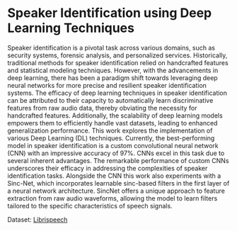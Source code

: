 
# Speaker Identification using Deep Learning Techniques
Speaker identification is a pivotal task across various domains, such as security
systems, forensic analysis, and personalized services. Historically, traditional methods for
speaker identification relied on handcrafted features and statistical modeling techniques.
However, with the advancements in deep learning, there has been a paradigm shift towards
leveraging deep neural networks for more precise and resilient speaker identification systems.
The efficacy of deep learning techniques in speaker identification can be attributed to their
capacity to automatically learn discriminative features from raw audio data, thereby obviating
the necessity for handcrafted features. Additionally, the scalability of deep learning models
empowers them to efficiently handle vast datasets, leading to enhanced generalization
performance.
This work explores the implementation of various Deep Learning (DL) techniques. 
Currently, the best-performing model in speaker identification is a custom convolutional neural
network (CNN) with an impressive accuracy of 97%. CNNs excel in this task due to several
inherent advantages. The remarkable performance of custom CNNs underscores their efficacy
in addressing the complexities of speaker identification tasks. Alongside the CNN this work
also experiments with a Sinc-Net, which incorporates learnable sinc-based filters in the first
layer of a neural network architecture. SincNet offers a unique approach to feature extraction
from raw audio waveforms, allowing the model to learn filters tailored to the specific
characteristics of speech signals.

Dataset: [Librispeech](https://openslr.org/12/) 
